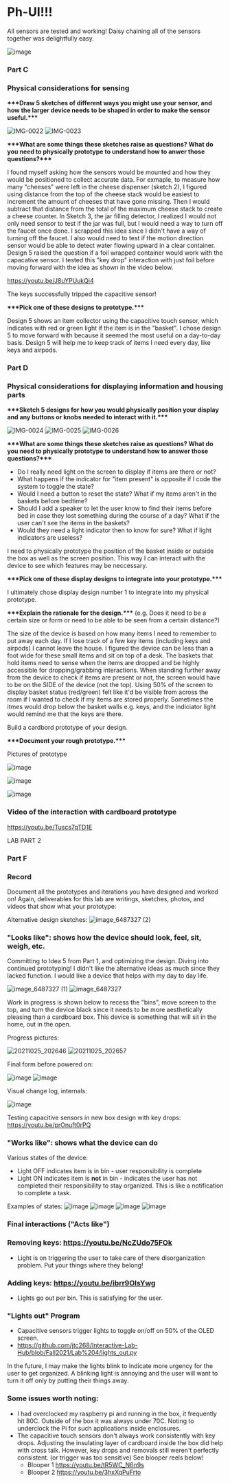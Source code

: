 # Ph-UI!!!

All sensors are tested and working! Daisy chaining all of the sensors together was delightfully easy.

![image](https://user-images.githubusercontent.com/89586838/137832490-bd844bca-8504-41bb-a6bb-a47d12d7c869.png)


### Part C
### Physical considerations for sensing

**\*\*\*Draw 5 sketches of different ways you might use your sensor, and how the larger device needs to be shaped in order to make the sensor useful.\*\*\***

![IMG-0022](https://user-images.githubusercontent.com/89586838/137832168-539fb7be-c90c-4c24-baf6-2f78f272dda4.jpg)
![IMG-0023](https://user-images.githubusercontent.com/89586838/137832197-8641af2f-f854-40a2-8752-6af47a77bf8b.jpg)

**\*\*\*What are some things these sketches raise as questions? What do you need to physically prototype to understand how to anwer those questions?\*\*\***

I found myself asking how the sensors would be mounted and how they would be positioned to collect accurate data. For exmaple, to measure how many "cheeses" were left in the cheese dispenser (sketch 2), I figured using distance from the top of the cheese stack would be easiest to increment the amount of cheeses that have gone missing. Then I would subtract that distance from the total of the maximum cheese stack to create a cheese counter. In Sketch 3, the jar filling detector, I realized I would not only need sensor to test if the jar was full, but I would need a way to turn off the faucet once done. I scrapped this idea since I didn't have a way of turning off the faucet. I also would need to test if the motion direction sensor would be able to detect water flowing upward in a clear container. Design 5 raised the question if a foil wrapped container would work with the capacative sensor. I tested this "key drop" interaction with just foil before moving forward with the idea as shown in the video below.

https://youtu.be/J8uYPUukQi4

The keys successfully tripped the capacitive sensor!

**\*\*\*Pick one of these designs to prototype.\*\*\***

Design 5 shows an item collector using the capacitive touch sensor, which indicates with red or green light if the item is in the "basket". I chose design 5 to move forward with because it seemed the most useful on a day-to-day basis. Design 5 will help me to keep track of items I need every day, like keys and airpods.

### Part D
### Physical considerations for displaying information and housing parts
 
**\*\*\*Sketch 5 designs for how you would physically position your display and any buttons or knobs needed to interact with it.\*\*\***

![IMG-0024](https://user-images.githubusercontent.com/89586838/137832254-98226bb4-1e2a-401d-9120-b9afdf6bb83e.jpg)
![IMG-0025](https://user-images.githubusercontent.com/89586838/137832259-19c70d9b-e83a-48a0-ace4-55cb955a4bdc.jpg)
![IMG-0026](https://user-images.githubusercontent.com/89586838/137832265-8156c33d-07d9-4373-8c7c-84e6b6944b50.jpg)

**\*\*\*What are some things these sketches raise as questions? What do you need to physically prototype to understand how to answer those questions?\*\*\***

- Do I really need light on the screen to display if items are there or not? 
- What happens if the indicator for "item present" is opposite if I code the system to toggle the state? 
- Would I need a button to reset the state? What if my items aren't in the baskets before bedtime? 
- Should I add a speaker to let the user know to find their items before bed in case they lost something during the course of a day? What if the user can't see the items in the baskets? 
- Would they need a light indicator then to know for sure? What if light indicators are useless? 

I need to physically prototype the position of the basket inside or outside the box as well as the screen position. This way I can interact with the device to see which features may be neccessary.

**\*\*\*Pick one of these display designs to integrate into your prototype.\*\*\***

I ultimately chose display design number 1 to integrate into my physical prototype.

**\*\*\*Explain the rationale for the design.\*\*\*** (e.g. Does it need to be a certain size or form or need to be able to be seen from a certain distance?)

The size of the device is based on how many items I need to remember to put away each day. If I lose track of a few key items (including keys and airpods) I cannot leave the house. I figured the device can be less than a foot wide for these small items and sit on top of a desk. The baskets that hold items need to sense when the items are dropped and be highly accessible for dropping/grabbing interactions. When standing further away from the device to check if items are present or not, the screen would have to be on the SIDE of the device (not the top). Using 50% of the screen to display basket status (red/green) felt like it'd be visible from across the room if I wanted to check if my items are stored properly. Sometimes the itmes would drop below the basket walls e.g. keys, and the indiciator light would remind me that the keys are there.

Build a cardbord prototype of your design.

**\*\*\*Document your rough prototype.\*\*\***

Pictures of prototype

![image](https://user-images.githubusercontent.com/89586838/137835501-79ea6e1e-126c-400d-8cb3-c3fd02ccbe75.png)

![image](https://user-images.githubusercontent.com/89586838/137835470-a5fc4ec8-a39b-42be-8631-632c01164978.png)

![image](https://user-images.githubusercontent.com/89586838/137835447-40f1989f-b620-411b-a08f-64c8b248a9b9.png)

### Video of the interaction with cardboard prototype
https://youtu.be/Tuscs7qTD1E


LAB PART 2

### Part F
### Record

Document all the prototypes and iterations you have designed and worked on! Again, deliverables for this lab are writings, sketches, photos, and videos that show what your prototype:

Alternative design sketches:
![image_6487327 (2)](https://user-images.githubusercontent.com/89586838/138789271-51e08f03-52a4-4bc7-895f-656da2292be4.JPG)

### "Looks like": shows how the device should look, feel, sit, weigh, etc.

Committing to Idea 5 from Part 1, and optimizing the design. Diving into continued prototyping! I didn't like the alternative ideas as much since they lacked function. I would like a device that helps with my day to day life.

![image_6487327 (1)](https://user-images.githubusercontent.com/89586838/138789279-fa4a2f5c-26f3-463e-8988-6f092d14f022.JPG)
![image_6487327](https://user-images.githubusercontent.com/89586838/138789284-df40c576-9d88-423c-91c8-f2e0dd3d68f8.JPG)

Work in progress is shown below to recess the "bins", move screen to the top, and turn the device black since it needs to be more aesthetically pleasing than a cardboard box. This device is something that will sit in the home, out in the open.

Progress pictures:

![20211025_202646](https://user-images.githubusercontent.com/89586838/138790447-3ffe1af8-dd9e-4ba1-9a20-67e759cb6a47.jpg)
![20211025_202657](https://user-images.githubusercontent.com/89586838/138790448-6bef38f5-5a4a-4cd6-a8c3-61acacadc18b.jpg)

Final form before powered on:

![image](https://user-images.githubusercontent.com/89586838/138800483-1b77a397-33f9-443e-9683-6c80b979cf1f.png)
![image](https://user-images.githubusercontent.com/89586838/138800538-378f0fef-95f6-43bd-a3b6-caf4a1662443.png)


Visual change log, internals:

![image](https://user-images.githubusercontent.com/89586838/138790528-0ca1312e-62d2-458c-af23-2c720abd1f8e.png)

Testing capacitive sensors in new box design with key drops:
https://youtu.be/prOnuft0rPQ

### "Works like": shows what the device can do

Various states of the device:
- Light OFF indicates item is in bin - user responsibility is complete
- Light ON indicates item is **not** in bin - indicates the user has not completed their responsibility to stay organized. This is like a notification to complete a task.

Examples of states:
![image](https://user-images.githubusercontent.com/89586838/138798042-a94b964c-9a57-48cd-b952-1118b5c38d29.png)
![image](https://user-images.githubusercontent.com/89586838/138798165-1af20344-672d-48fb-834b-9d4972447d0e.png)
![image](https://user-images.githubusercontent.com/89586838/138798064-a59347c8-dfd6-4f92-a749-089cae2fb763.png)
![image](https://user-images.githubusercontent.com/89586838/138798894-c032dec5-8b2c-4d94-a200-ace31273261f.png)

### Final interactions ("Acts like")

### Removing keys: https://youtu.be/NcZUdo75FOk
- Light is on triggering the user to take care of there disorganization problem. Put your things where they belong!

### Adding keys: https://youtu.be/ibrr9OlsYwg
- Lights go out per bin. This is satisfying for the user.

### "Lights out" Program
- Capacitive sensors trigger lights to toggle on/off on 50% of the OLED screen.
- https://github.com/jtc268/Interactive-Lab-Hub/blob/Fall2021/Lab%204/lights_out.py

In the future, I may make the lights blink to indicate more urgency for the user to get organized. A blinking light is annoying and the user will want to turn it off only by putting their things away.

### Some issues worth noting:

- I had overclocked my raspberry pi and running in the box, it frequently hit 80C. Outside of the box it was always under 70C. Noting to underclock the Pi for such applications inside enclosures.
- The capacitive touch sensors don't always work consistently with key drops. Adjusting the insulating layer of cardboard inside the box did help with cross talk. However, key drops and removals still weren't perfectly consistent. (or trigger was too sensitive) See blooper reels below!
  -  Blooper 1 https://youtu.be/tR5WC_N6n9s
  -  Blooper 2 https://youtu.be/3hxXqPuFrto





